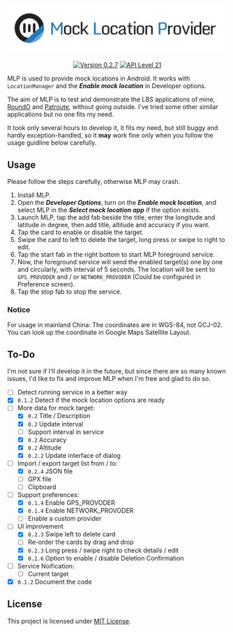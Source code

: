 <h1 align=center><a href="#"><img src="./Resource/Banner.svg" alt="Banner"></a></h1>
<p align=center>
    <a href="./CHANGELOG.md"><img alt="Version 0.2.7" src="https://img.shields.io/badge/version-0.2.7-orange.svg"/></a>
    <a href="https://www.android.com/versions/lollipop-5-0/"><img alt="API Level 21" src="https://img.shields.io/badge/API_Level-21-A4C639.svg"/></a>
</p>

MLP is used to provide mock locations in Android. It works with `LocationManager` and the ***Enable mock location*** in Developer options.

The aim of MLP is to test and demonstrate the LBS applications of mine,  [RoundO](https://github.com/lucka-me/RoundO-android "GitHub") and [Patroute](https://github.com/lucka-me/Patroute-android "GitHub"), without going outside. I've tried some other similar applications but no one fits my need.

It took only several hours to develop it, it fits my need, but still buggy and hardly exception-handled, so it **may** work fine only when you follow the usage guidline below carefully.

## Usage
Please follow the steps carefully, otherwise MLP may crash.

1. Install MLP.
2. Open the ***Developer Options***, turn on the ***Enable mock location***, and select MLP in the ***Select mock location app*** if the option exists.
3. Launch MLP, tap the add fab beside the title, enter the longitude and latitude in degree, then add title, altitude and accuracy if you want.
4. Tap the card to enable or disable the target.
5. Swipe the card to left to delete the target, long press or swipe to right to edit.
6. Tap the start fab in the right bottom to start MLP foreground service.
7. Now, the foreground service will send the enabled target(s) one by one and circularly, with interval of 5 seconds. The location will be sent to `GPS_PROVODER` and / or `NETWORK_PROVODER` (Could be configured in Preference screen).
8. Tap the stop fab to stop the service.

### Notice
For usage in mainland China: The coordinates are in WGS-84, not GCJ-02. You can look up the coordinate in Google Maps Satellite Layout.

## To-Do
I'm not sure if I'll develop it in the future, but since there are so many known issues, I'd like to fix and improve MLP when I'm free and glad to do so.

- [ ] Detect running service in a better way
- [x] `0.1.2` Detect if the mock location options are ready
- [ ] More data for mock target:
  - [x] `0.2` Title / Description
  - [x] `0.2` Update interval
  - [ ] Support interval in service
  - [x] `0.2` Accuracy
  - [x] `0.2` Altitude
  - [x] `0.2.2` Update interface of dialog
- [ ] Import / export target list from / to:
  - [x] `0.2.4` JSON file
  - [ ] GPX file
  - [ ] Clipboard
- [ ] Support preferences:
  - [x] `0.1.4` Enable GPS_PROVODER
  - [x] `0.1.4` Enable NETWORK_PROVODER
  - [ ] Enable a custom provider
- [ ] UI improvement
  - [x] `0.2.3` Swipe left to delete card
  - [ ] Re-order the cards by drag and drop
  - [x] `0.2.3` Long press / swipe right to check details / edit
  - [x] `0.2.6` Option to enable / disable Deletion Confirmation
- [ ] Service Noification:
  - [ ] Current target
- [x] `0.1.2` Document the code

## License
This project is licensed under [MIT License](./LICENSE).
